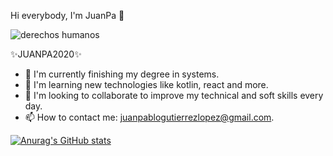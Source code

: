 Hi everybody, I'm JuanPa 👋

![derechos humanos](https://user-images.githubusercontent.com/62843267/123501618-d4e9ab80-d60b-11eb-8487-bf14de272393.png)

✨JUANPA2020✨

- 🔭 I'm currently finishing my degree in systems.
- 🌱 I'm learning new technologies like kotlin, react and more.
- 👯 I'm looking to collaborate to improve my technical and soft skills every day.
- 📫 How to contact me: juanpablogutierrezlopez@gmail.com.

[![Anurag's GitHub stats](https://github-readme-stats.vercel.app/api?username=JuanPa2020)](https://github.com/anuraghazra/github-readme-stats)
